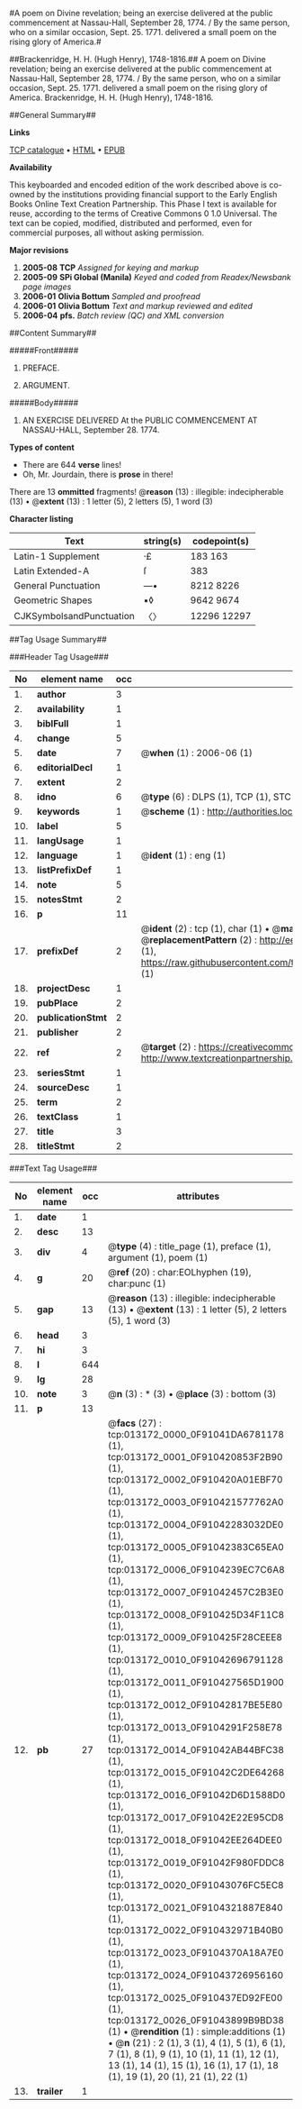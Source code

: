 #A poem on Divine revelation; being an exercise delivered at the public commencement at Nassau-Hall, September 28, 1774. / By the same person, who on a similar occasion, Sept. 25. 1771. delivered a small poem on the rising glory of America.#

##Brackenridge, H. H. (Hugh Henry), 1748-1816.##
A poem on Divine revelation; being an exercise delivered at the public commencement at Nassau-Hall, September 28, 1774. / By the same person, who on a similar occasion, Sept. 25. 1771. delivered a small poem on the rising glory of America.
Brackenridge, H. H. (Hugh Henry), 1748-1816.

##General Summary##

**Links**

[TCP catalogue](http://www.ota.ox.ac.uk/tcp/)  • 
[HTML](http://tei.it.ox.ac.uk/tcp/Texts-HTML/free/N10/N10391.html)  • 
[EPUB](http://tei.it.ox.ac.uk/tcp/Texts-EPUB/free/N10/N10391.epub)

**Availability**

This keyboarded and encoded edition of the
	       work described above is co-owned by the institutions
	       providing financial support to the Early English Books
	       Online Text Creation Partnership. This Phase I text is
	       available for reuse, according to the terms of Creative
	       Commons 0 1.0 Universal. The text can be copied,
	       modified, distributed and performed, even for
	       commercial purposes, all without asking permission.

**Major revisions**

1. __2005-08__ __TCP__ *Assigned for keying and markup*
1. __2005-09__ __SPi Global (Manila)__ *Keyed and coded from Readex/Newsbank page images*
1. __2006-01__ __Olivia Bottum__ *Sampled and proofread*
1. __2006-01__ __Olivia Bottum__ *Text and markup reviewed and edited*
1. __2006-04__ __pfs.__ *Batch review (QC) and XML conversion*

##Content Summary##

#####Front#####

1. PREFACE.

1. ARGUMENT.

#####Body#####

1. AN EXERCISE DELIVERED At the PUBLIC COMMENCEMENT AT NASSAU-HALL,
September 28. 1774.

**Types of content**

  * There are 644 **verse** lines!
  * Oh, Mr. Jourdain, there is **prose** in there!

There are 13 **ommitted** fragments! 
 @__reason__ (13) : illegible: indecipherable (13)  •  @__extent__ (13) : 1 letter (5), 2 letters (5), 1 word (3)

**Character listing**


|Text|string(s)|codepoint(s)|
|---|---|---|
|Latin-1 Supplement|·£|183 163|
|Latin Extended-A|ſ|383|
|General Punctuation|—•|8212 8226|
|Geometric Shapes|▪◊|9642 9674|
|CJKSymbolsandPunctuation|〈〉|12296 12297|

##Tag Usage Summary##

###Header Tag Usage###

|No|element name|occ|attributes|
|---|---|---|---|
|1.|__author__|3||
|2.|__availability__|1||
|3.|__biblFull__|1||
|4.|__change__|5||
|5.|__date__|7| @__when__ (1) : 2006-06 (1)|
|6.|__editorialDecl__|1||
|7.|__extent__|2||
|8.|__idno__|6| @__type__ (6) : DLPS (1), TCP (1), STC (1), NOTIS (1), IMAGE-SET (1), EVANS-CITATION (1)|
|9.|__keywords__|1| @__scheme__ (1) : http://authorities.loc.gov/ (1)|
|10.|__label__|5||
|11.|__langUsage__|1||
|12.|__language__|1| @__ident__ (1) : eng (1)|
|13.|__listPrefixDef__|1||
|14.|__note__|5||
|15.|__notesStmt__|2||
|16.|__p__|11||
|17.|__prefixDef__|2| @__ident__ (2) : tcp (1), char (1)  •  @__matchPattern__ (2) : ([0-9\-]+):([0-9IVX]+) (1), (.+) (1)  •  @__replacementPattern__ (2) : http://eebo.chadwyck.com/downloadtiff?vid=$1&page=$2 (1), https://raw.githubusercontent.com/textcreationpartnership/Texts/master/tcpchars.xml#$1 (1)|
|18.|__projectDesc__|1||
|19.|__pubPlace__|2||
|20.|__publicationStmt__|2||
|21.|__publisher__|2||
|22.|__ref__|2| @__target__ (2) : https://creativecommons.org/publicdomain/zero/1.0/ (1), http://www.textcreationpartnership.org/docs/. (1)|
|23.|__seriesStmt__|1||
|24.|__sourceDesc__|1||
|25.|__term__|2||
|26.|__textClass__|1||
|27.|__title__|3||
|28.|__titleStmt__|2||


###Text Tag Usage###

|No|element name|occ|attributes|
|---|---|---|---|
|1.|__date__|1||
|2.|__desc__|13||
|3.|__div__|4| @__type__ (4) : title_page (1), preface (1), argument (1), poem (1)|
|4.|__g__|20| @__ref__ (20) : char:EOLhyphen (19), char:punc (1)|
|5.|__gap__|13| @__reason__ (13) : illegible: indecipherable (13)  •  @__extent__ (13) : 1 letter (5), 2 letters (5), 1 word (3)|
|6.|__head__|3||
|7.|__hi__|3||
|8.|__l__|644||
|9.|__lg__|28||
|10.|__note__|3| @__n__ (3) : * (3)  •  @__place__ (3) : bottom (3)|
|11.|__p__|13||
|12.|__pb__|27| @__facs__ (27) : tcp:013172_0000_0F91041DA6781178 (1), tcp:013172_0001_0F910420853F2B90 (1), tcp:013172_0002_0F910420A01EBF70 (1), tcp:013172_0003_0F910421577762A0 (1), tcp:013172_0004_0F91042283032DE0 (1), tcp:013172_0005_0F91042383C65EA0 (1), tcp:013172_0006_0F9104239EC7C6A8 (1), tcp:013172_0007_0F91042457C2B3E0 (1), tcp:013172_0008_0F910425D34F11C8 (1), tcp:013172_0009_0F910425F28CEEE8 (1), tcp:013172_0010_0F91042696791128 (1), tcp:013172_0011_0F910427565D1900 (1), tcp:013172_0012_0F91042817BE5E80 (1), tcp:013172_0013_0F9104291F258E78 (1), tcp:013172_0014_0F91042AB44BFC38 (1), tcp:013172_0015_0F91042C2DE64268 (1), tcp:013172_0016_0F91042D6D1588D0 (1), tcp:013172_0017_0F91042E22E95CD8 (1), tcp:013172_0018_0F91042EE264DEE0 (1), tcp:013172_0019_0F91042F980FDDC8 (1), tcp:013172_0020_0F91043076FC5EC8 (1), tcp:013172_0021_0F9104321887E840 (1), tcp:013172_0022_0F910432971B40B0 (1), tcp:013172_0023_0F9104370A18A7E0 (1), tcp:013172_0024_0F91043726956160 (1), tcp:013172_0025_0F910437ED92FE00 (1), tcp:013172_0026_0F91043899B9BD38 (1)  •  @__rendition__ (1) : simple:additions (1)  •  @__n__ (21) : 2 (1), 3 (1), 4 (1), 5 (1), 6 (1), 7 (1), 8 (1), 9 (1), 10 (1), 11 (1), 12 (1), 13 (1), 14 (1), 15 (1), 16 (1), 17 (1), 18 (1), 19 (1), 20 (1), 21 (1), 22 (1)|
|13.|__trailer__|1||
